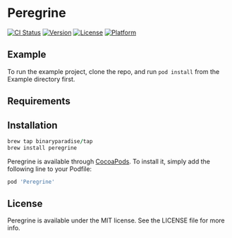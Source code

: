 # Peregrine

[![CI Status](https://img.shields.io/travis/BinaryParadise/Peregrine.svg?style=flat)](https://travis-ci.org/BinaryParadise/Peregrine)
[![Version](https://img.shields.io/cocoapods/v/Peregrine.svg?style=flat)](https://cocoapods.org/pods/Peregrine)
[![License](https://img.shields.io/cocoapods/l/Peregrine.svg?style=flat)](https://cocoapods.org/pods/Peregrine)
[![Platform](https://img.shields.io/cocoapods/p/Peregrine.svg?style=flat)](https://cocoapods.org/pods/Peregrine)

## Example

To run the example project, clone the repo, and run `pod install` from the Example directory first.

## Requirements

## Installation

```ruby
brew tap binaryparadise/tap
brew install peregrine
```

Peregrine is available through [CocoaPods](https://cocoapods.org). To install
it, simply add the following line to your Podfile:

```ruby
pod 'Peregrine'
```

## License

Peregrine is available under the MIT license. See the LICENSE file for more info.
